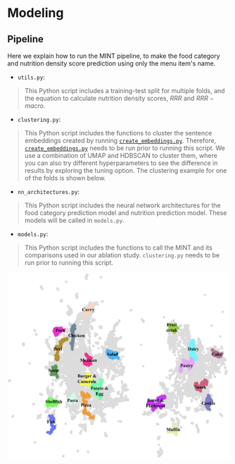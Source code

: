 # Modeling

## Pipeline

Here we explain how to run the MINT pipeline, to make the food category and nutrition density score prediction using only the menu item's name.

- `utils.py`: 
> This Python script includes a training-test split for multiple folds, and the equation to calculate nutrition density scores, $RRR$ and $RRR-macro$.
- `clustering.py`: 
> This Python script includes the functions to cluster the sentence embeddings created by running [`create_embeddings.py`](https://github.com/alexdseo/mint/blob/main/data/create_embeddings.py). Therefore, [`create_embeddings.py`](https://github.com/alexdseo/mint/blob/main/data/create_embeddings.py) needs to be run prior to running this script.  We use a combination of UMAP and HDBSCAN to cluster them, where you can also try different hyperparameters to see the difference in results by exploring the tuning option. The clustering example for one of the folds is shown below.
- `nn_architectures.py`: 
> This Python script includes the neural network architectures for the food category prediction model and nutrition prediction model. These models will be called in `models.py`.
- `models.py`:
> This Python script includes the functions to call the MINT and its comparisons used in our ablation study. `clustering.py` needs to be run prior to running this script. 

![clustering example](https://github.com/alexdseo/mint/blob/main/figures/clustering.png)
